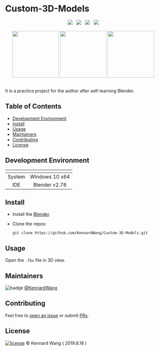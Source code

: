 # Custom-3D-Models

<div align="center">
  <img src="https://img.shields.io/github/stars/KennardWang/Custom-3D-Models?style=for-the-badge&color=FDEE21" />
  &nbsp;
  <img src="https://img.shields.io/github/forks/KennardWang/Custom-3D-Models?style=for-the-badge&color=white" />
  &nbsp;
  <img src="https://img.shields.io/badge/windows-0078D6?logo=windows&logoColor=white&style=for-the-badge" />
  &nbsp;
  <img src="https://img.shields.io/badge/blender-%23F5792A.svg?style=for-the-badge&logo=blender&logoColor=white" />
</div>

<br>

<div align=center>
  <img src="https://kennardwang.github.io/ImageSource/3D-Models/ak12.png" height="150px" />
  <img src="https://kennardwang.github.io/ImageSource/3D-Models/m16a1.png" height="150px"/>
  <img src="https://kennardwang.github.io/ImageSource/3D-Models/tank.png" height="150px" />
</div>
 
<br>

It is a practice project for the author after self-learning Blender.



## Table of Contents

- [Development Environment](#development-environment)
- [Install](#install)
- [Usage](#usage)
- [Maintainers](#maintainers)
- [Contributing](#contributing)
- [License](#license)



## Development Environment

| <!-- --> | <!-- --> |
|:---:|:---:|
| System | Windows 10 x64 |
| IDE | Blender v2.78 |



## Install

+ Install the [Blender](https://www.blender.org/download/).
+ Clone the repos:

  ```
  git clone https://github.com/KennardWang/Custom-3D-Models.git
  ```



## Usage

Open the `.fbx` file in 3D view.



## Maintainers

![badge](https://img.shields.io/badge/maintenance-NO-EF2D5E) [@KennardWang](https://github.com/KennardWang)



## Contributing

Feel free to [open an issue](https://github.com/KennardWang/Custom-3D-Models/issues) or submit [PRs](https://github.com/KennardWang/Custom-3D-Models/pulls).



## License

[![license](https://img.shields.io/github/license/KennardWang/Custom-3D-Models)](LICENSE) © Kennard Wang ( 2019.8.16 )
